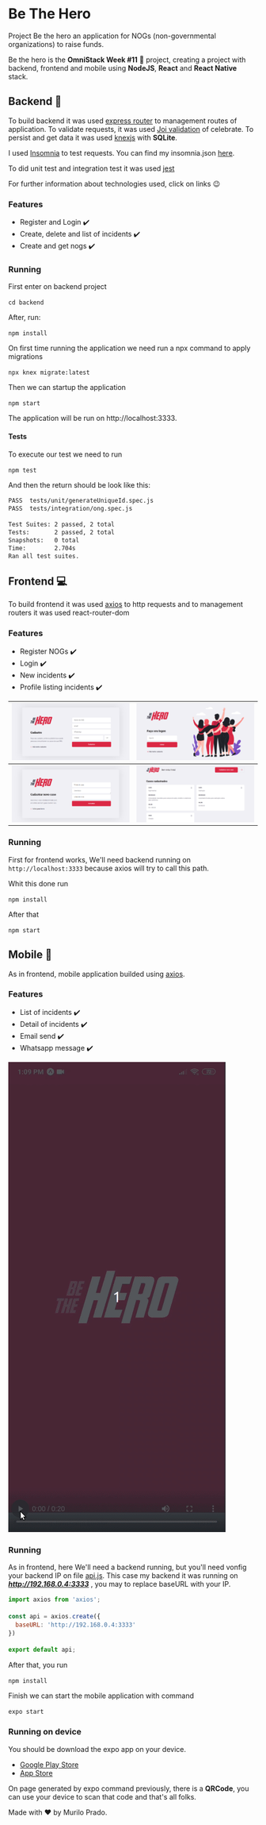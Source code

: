 # Be The Hero
Project Be the hero an application for NOGs (non-governmental organizations) to raise funds.

Be the hero is the __OmniStack Week #11__ :rocket: project, creating a project with backend, frontend and mobile using __NodeJS__, __React__ and __React Native__ stack.

## Backend :scroll:
To build backend it was used [express router](https://expressjs.com/pt-br/guide/routing.html) to management routes of application. To validate requests, it was used [Joi validation](https://github.com/arb/celebrate) of celebrate. To persist and get data it was used [knexjs](http://knexjs.org/) with __SQLite__.

I used [Insomnia](https://insomnia.rest/download/) to test requests. You can find my insomnia.json [here](/backend/insomnia.json).

To did unit test and integration test it was used [jest](https://jestjs.io/)

For further information about technologies used, click on links :wink:

### Features
- Register and Login :heavy_check_mark:
- Create, delete and list of incidents :heavy_check_mark:
- Create and get nogs :heavy_check_mark:

### Running
First enter on backend project

`cd backend`

After, run:

`npm install`

On first time running the application we need run a npx command to apply migrations

`npx knex migrate:latest`

Then we can startup the application

`npm start`

The application will be run on http://localhost:3333.

#### Tests

To execute our test we need to run 

`npm test`

And then the return should be look like this:

```console
PASS  tests/unit/generateUniqueId.spec.js
PASS  tests/integration/ong.spec.js

Test Suites: 2 passed, 2 total
Tests:       2 passed, 2 total
Snapshots:   0 total
Time:        2.704s
Ran all test suites.
```

## Frontend :computer:
To build frontend it was used [axios](https://github.com/axios/axios) to http requests and to management routers it was used react-router-dom

### Features
- Register NOGs :heavy_check_mark:
- Login :heavy_check_mark:
- New incidents :heavy_check_mark:
- Profile listing incidents :heavy_check_mark:

| ![](/frontend/screenshot/register.png) | ![](/frontend/screenshot/login.png)   |
|----------------------------------------|---------------------------------------|
| ![](/frontend/screenshot/incident.png) | ![](/frontend/screenshot/profile.png) |

### Running
First for frontend works, We'll need backend running on `http://localhost:3333` because axios will try to call this path.

Whit this done run 

`npm install`

After that

`npm start`

## Mobile :iphone:
As in frontend, mobile application builded using [axios](https://github.com/axios/axios).

### Features
- List of incidents :heavy_check_mark:
- Detail of incidents :heavy_check_mark:
- Email send :heavy_check_mark:
- Whatsapp message :heavy_check_mark:

![](/mobile/screenrecord/record.gif)

### Running
As in frontend, here We'll need a backend running, but you'll need vonfig your backend IP on file [api.js](/mobile/src/services/api.js).
This case my backend it was running on ___http://192.168.0.4:3333___ , you may to replace baseURL with your IP.

```javascript
import axios from 'axios';

const api = axios.create({
  baseURL: 'http://192.168.0.4:3333'
})

export default api;
```
After that, you run

`npm install`

Finish we can start the mobile application with command

`expo start`

### Running on device
You should be download the expo app on your device.

- [Google Play Store](https://play.google.com/store/apps/details?id=host.exp.exponent&hl=pt_BR)
- [App Store](https://apps.apple.com/br/app/expo-client/id982107779)

On page generated by expo command previously, there is a __QRCode__, you can use your device to scan that code and that's all folks.

Made with ♥ by Murilo Prado.
